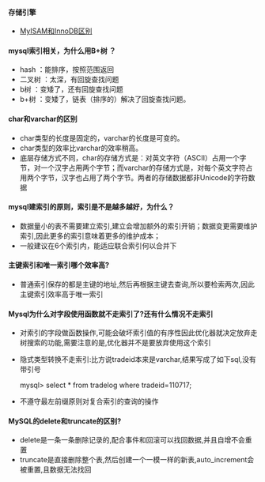 #### 存储引擎
* [MyISAM和InnoDB区别](https://blog.csdn.net/qq_35642036/article/details/82820178) 
#### mysql索引相关，为什么用B+树 ？
* hash ：能排序，按照范围返回
* 二叉树 ：太深，有回旋查找问题
* b树 ：变矮了，还有回旋查找问题
* b+树 ：变矮了，链表（排序的）解决了回旋查找问题。
#### char和varchar的区别
* char类型的长度是固定的，varchar的长度是可变的。
* char类型的效率比varchar的效率稍高。
* 底层存储方式不同，char的存储方式是：对英文字符（ASCII）占用一个字节，对一个汉字占用两个字节；而varchar的存储方式是，对每个英文字符占用两个字节，汉字也占用了两个字节。两者的存储数据都非Unicode的字符数据
#### mysql建索引的原则，索引是不是越多越好，为什么？
* 数据量小的表不需要建立索引,建立会增加额外的索引开销；数据变更需要维护索引,因此更多的索引意味着更多的维护成本；
* 一般建议在6个索引内，能适应联合索引何以合并下

#### 主键索引和唯一索引哪个效率高?
* 普通索引保存的都是主键的地址,然后再根据主键去查询,所以要检索两次,因此主键索引效率高于唯一索引
#### Mysql为什么对字段使用函数就不走索引了?还有什么情况不走索引
* 对索引的字段做函数操作,可能会破坏索引值的有序性因此优化器就决定放弃走树搜索的功能,需要注意的是,优化器并不是要放弃使用这个索引
* 隐式类型转换不走索引:比方说tradeid本来是varchar,结果写成了如下sql,没有带引号

    mysql> select * from tradelog where tradeid=110717;
* 不遵守最左前缀原则对复合索引的查询的操作
#### MySQL的delete和truncate的区别?
* delete是一条一条删除记录的,配合事件和回滚可以找回数据,并且自增不会重置
* truncate是直接删除整个表,然后创建一个一模一样的新表,auto_increment会被重置,且数据无法找回